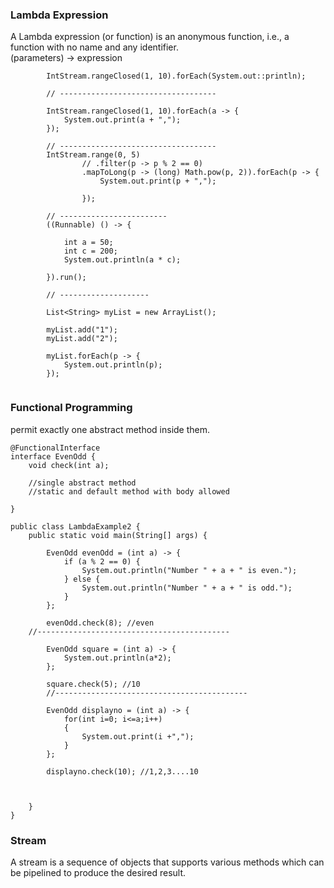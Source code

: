 ### Lambda Expression
A Lambda expression (or function) is an anonymous function, i.e., a function with no name and any identifier. </br>
		(parameters) -> expression

```
		IntStream.rangeClosed(1, 10).forEach(System.out::println);

		// -----------------------------------

		IntStream.rangeClosed(1, 10).forEach(a -> {
			System.out.print(a + ",");
		});

		// -----------------------------------
		IntStream.range(0, 5)
				// .filter(p -> p % 2 == 0)
				.mapToLong(p -> (long) Math.pow(p, 2)).forEach(p -> {
					System.out.print(p + ",");

				});

		// ------------------------
		((Runnable) () -> {

			int a = 50;
			int c = 200;
			System.out.println(a * c);

		}).run();

		// --------------------

		List<String> myList = new ArrayList();

		myList.add("1");
		myList.add("2");

		myList.forEach(p -> {
			System.out.println(p);
		});
    
```
### Functional Programming
 permit exactly one abstract method inside them. 
```
@FunctionalInterface
interface EvenOdd {
	void check(int a);
	
	//single abstract method
	//static and default method with body allowed
	
}

public class LambdaExample2 {
	public static void main(String[] args) {

		EvenOdd evenOdd = (int a) -> {
			if (a % 2 == 0) {
				System.out.println("Number " + a + " is even.");
			} else {
				System.out.println("Number " + a + " is odd.");
			}
		};

		evenOdd.check(8); //even
	//-------------------------------------------	
		
		EvenOdd square = (int a) -> {
			System.out.println(a*2);
		};
		
		square.check(5); //10
		//-------------------------------------------		
		
		EvenOdd displayno = (int a) -> {
			for(int i=0; i<=a;i++)
			{
				System.out.print(i +",");
			}
		};
		
		displayno.check(10); //1,2,3....10
		
		
		
	}
}
```
### Stream
A stream is a sequence of objects that supports various methods which can be pipelined to produce the desired result.

